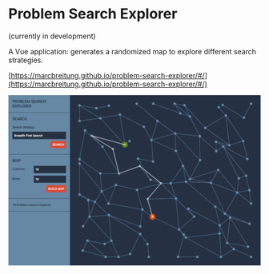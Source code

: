 # Problem Search Explorer

(currently in development)

A Vue application: generates a randomized map to explore different search strategies.

[https://marcbreitung.github.io/problem-search-explorer/#/](https://marcbreitung.github.io/problem-search-explorer/#/)

![Problem Search Explorer](problem-search-explorer.png)